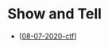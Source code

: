 # Show and Tell

- [[08-07-2020-ctf]]


[08-07-2020-ctf]: 08-07-2020-ctf "CTF (Capture The Flag) By Saurav Hiremath"